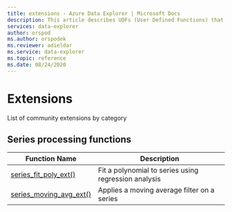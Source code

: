 ```yaml
---
title: extensions - Azure Data Explorer | Microsoft Docs
description: This article describes UDFs (User Defined Functions) that extend Azure Data Explorer capabilities.
services: data-explorer
author: orspod
ms.author: orspodek
ms.reviewer: adieldar
ms.service: data-explorer
ms.topic: reference
ms.date: 08/24/2020
---
```

# Extensions

List of community extensions by category

## Series processing functions

|Function Name     |Description                                          |
|-------------------------|--------------------------------------------------------|
|[series_fit_poly_ext()](series-fit-poly-ext.md)|Fit a polynomial to series using regression analysis|
|[series_moving_avg_ext()](series-moving-avg-ext.md)|Applies a moving average filter on a series|
